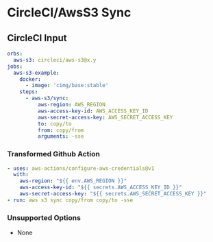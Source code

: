 # CircleCI/AwsS3 Sync

## CircleCI Input

```yaml
orbs:
  aws-s3: circleci/aws-s3@x.y
jobs:
  aws-s3-example:
    docker:
      - image: 'cimg/base:stable'
    steps:
      - aws-s3/sync:
          aws-region: AWS_REGION
          aws-access-key-id: AWS_ACCESS_KEY_ID
          aws-secret-access-key: AWS_SECRET_ACCESS_KEY
          to: copy/to
          from: copy/from
          arguments: -sse
```

### Transformed Github Action

```yaml
- uses: aws-actions/configure-aws-credentials@v1
  with:
    aws-region: "${{ env.AWS_REGION }}"
    aws-access-key-id: "${{ secrets.AWS_ACCESS_KEY_ID }}"
    aws-secret-access-key: "${{ secrets.AWS_SECRET_ACCESS_KEY }}"
- run: aws s3 sync copy/from copy/to -sse
```

### Unsupported Options

- None
